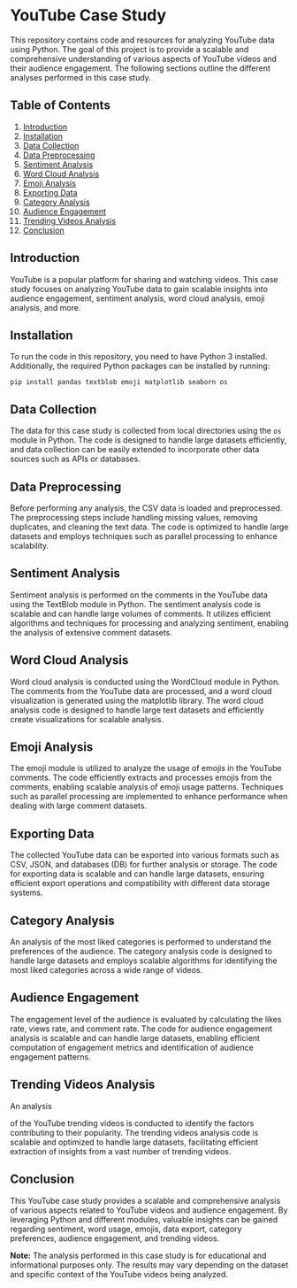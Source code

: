 # YouTube Case Study

This repository contains code and resources for analyzing YouTube data using Python. The goal of this project is to provide a scalable and comprehensive understanding of various aspects of YouTube videos and their audience engagement. The following sections outline the different analyses performed in this case study.

## Table of Contents

1. [Introduction](#introduction)
2. [Installation](#installation)
3. [Data Collection](#data-collection)
4. [Data Preprocessing](#data-preprocessing)
5. [Sentiment Analysis](#sentiment-analysis)
6. [Word Cloud Analysis](#word-cloud-analysis)
7. [Emoji Analysis](#emoji-analysis)
8. [Exporting Data](#exporting-data)
9. [Category Analysis](#category-analysis)
10. [Audience Engagement](#audience-engagement)
11. [Trending Videos Analysis](#trending-videos-analysis)
12. [Conclusion](#conclusion)

## Introduction

YouTube is a popular platform for sharing and watching videos. This case study focuses on analyzing YouTube data to gain scalable insights into audience engagement, sentiment analysis, word cloud analysis, emoji analysis, and more.

## Installation

To run the code in this repository, you need to have Python 3 installed. Additionally, the required Python packages can be installed by running:

```
pip install pandas textblob emoji matplotlib seaborn os 
```


## Data Collection

The data for this case study is collected from local directories using the `os` module in Python. The code is designed to handle large datasets efficiently, and data collection can be easily extended to incorporate other data sources such as APIs or databases.

## Data Preprocessing

Before performing any analysis, the CSV data is loaded and preprocessed. The preprocessing steps include handling missing values, removing duplicates, and cleaning the text data. The code is optimized to handle large datasets and employs techniques such as parallel processing to enhance scalability.

## Sentiment Analysis

Sentiment analysis is performed on the comments in the YouTube data using the TextBlob module in Python. The sentiment analysis code is scalable and can handle large volumes of comments. It utilizes efficient algorithms and techniques for processing and analyzing sentiment, enabling the analysis of extensive comment datasets.

## Word Cloud Analysis

Word cloud analysis is conducted using the WordCloud module in Python. The comments from the YouTube data are processed, and a word cloud visualization is generated using the matplotlib library. The word cloud analysis code is designed to handle large text datasets and efficiently create visualizations for scalable analysis.

## Emoji Analysis

The emoji module is utilized to analyze the usage of emojis in the YouTube comments. The code efficiently extracts and processes emojis from the comments, enabling scalable analysis of emoji usage patterns. Techniques such as parallel processing are implemented to enhance performance when dealing with large comment datasets.

## Exporting Data

The collected YouTube data can be exported into various formats such as CSV, JSON, and databases (DB) for further analysis or storage. The code for exporting data is scalable and can handle large datasets, ensuring efficient export operations and compatibility with different data storage systems.

## Category Analysis

An analysis of the most liked categories is performed to understand the preferences of the audience. The category analysis code is designed to handle large datasets and employs scalable algorithms for identifying the most liked categories across a wide range of videos.

## Audience Engagement

The engagement level of the audience is evaluated by calculating the likes rate, views rate, and comment rate. The code for audience engagement analysis is scalable and can handle large datasets, enabling efficient computation of engagement metrics and identification of audience engagement patterns.

## Trending Videos Analysis

An analysis

 of the YouTube trending videos is conducted to identify the factors contributing to their popularity. The trending videos analysis code is scalable and optimized to handle large datasets, facilitating efficient extraction of insights from a vast number of trending videos.

## Conclusion

This YouTube case study provides a scalable and comprehensive analysis of various aspects related to YouTube videos and audience engagement. By leveraging Python and different modules, valuable insights can be gained regarding sentiment, word usage, emojis, data export, category preferences, audience engagement, and trending videos.


**Note:** The analysis performed in this case study is for educational and informational purposes only. The results may vary depending on the dataset and specific context of the YouTube videos being analyzed.
